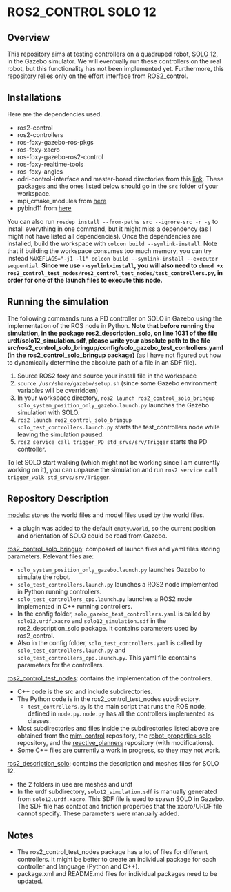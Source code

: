 # ROS2_CONTROL SOLO 12

## Overview

This repository aims at testing controllers on a quadruped robot, [SOLO 12](https://github.com/open-dynamic-robot-initiative/open_robot_actuator_hardware/blob/master/mechanics/quadruped_robot_12dof_v1/README.md), in the
Gazebo simulator. We will eventually run these controllers on the real robot, but this functionality has not been implemented yet. Furthermore, this repository relies only on the effort interface from ROS2_control.

## Installations
Here are the dependencies used.
- ros2-control
- ros2-controllers
- ros-foxy-gazebo-ros-pkgs
- ros-foxy-xacro
- ros-foxy-gazebo-ros2-control
- ros-foxy-realtime-tools
- ros-foxy-angles
- odri-control-interface and master-board directories from this [link](https://github.com/open-dynamic-robot-initiative/odri_control_interface). These packages and the ones listed below should go in the `src` folder of your workspace.
- mpi_cmake_modules from [here](https://github.com/machines-in-motion/mpi_cmake_modules)
- pybind11 from [here](https://github.com/pybind/pybind11)

You can also run `rosdep install --from-paths src --ignore-src -r -y` to install everything in one command, but it might miss a dependency (as I might not have listed all dependencies). 
Once the dependencies are installed, build the workspace with `colcon build --symlink-install`. Note that if building the workspace consumes too much memory, you can try instead
`MAKEFLAGS="-j1 -l1" colcon build --symlink-install --executor sequential`. **Since we use `--symlink-install`, you will also need to 
`chmod +x ros2_control_test_nodes/ros2_control_test_nodes/test_controllers.py`, in order for one of the launch files to execute this node.** 
## Running the simulation

The following commands runs a PD controller on SOLO in Gazebo using the implementation of the ROS node in Python. **Note that before running the simulation, 
in the package ros2_description_solo, on line 1031 of the file urdf/solo12_simulation.sdf, please write your absolute path to the file src/ros2_control_solo_bringup/config/solo_gazebo_test_controllers.yaml (in the ros2_control_solo_bringup package)** (as I have not figured out how to dynamically determine the absolute path of a file in an SDF file). 
1. Source ROS2 foxy and source your install file in the workspace
2. `source /usr/share/gazebo/setup.sh` (since some Gazebo environment variables will be overridden)
2. In your workspace directory, `ros2 launch ros2_control_solo_bringup solo_system_position_only_gazebo.launch.py` launches the Gazebo simulation with SOLO.
3. `ros2 launch ros2_control_solo_bringup solo_test_controllers.launch.py` starts the test_controllers node while leaving the simulation paused.
4. `ros2 service call trigger_PD std_srvs/srv/Trigger` starts the PD controller.

To let SOLO start walking (which might not be working since I am currently working on it), you can unpause the simulation and run `ros2 service call trigger_walk std_srvs/srv/Trigger`.

## Repository Description

[models](models): stores the world files and model files used by the world files.
- a plugin was added to the default `empty.world`, so the current position and orientation of SOLO could be read from Gazebo.

[ros2_control_solo_bringup](ros2_control_solo_bringup): composed of launch files and yaml files storing parameters. Relevant files are:
- `solo_system_position_only_gazebo.launch.py` launches Gazebo to simulate the robot.
- `solo_test_controllers.launch.py` launches a ROS2 node implemented in Python running controllers.
- `solo_test_controllers_cpp.launch.py` launches a ROS2 node implemented in C++ running controllers.
- In the config folder, `solo_gazebo_test_controllers.yaml` is called by `solo12.urdf.xacro` and `solo12_simulation.sdf` in the ros2_description_solo package. It contains parameters used by ros2_control.
- Also in the config folder, `solo_test_controllers.yaml` is called by `solo_test_controllers.launch.py` and `solo_test_controllers_cpp.launch.py`. This yaml file ccontains parameters for the controllers.

[ros2_control_test_nodes](ros2_control_test_nodes): contains the implementation of the controllers.
- C++ code is the src and include subdirectories.
- The Python code is in the ros2_control_test_nodes subdirectory.
  - `test_controllers.py` is the main script that runs the ROS node, defined in `node.py`. `node.py` has all the controllers implemented as classes. 
- Most subdirectories and files inside the subdirectories listed above are obtained from the [mim_control](https://github.com/machines-in-motion/mim_control) repository,
the [robot_properties_solo](https://github.com/open-dynamic-robot-initiative/robot_properties_solo) repository, and the [reactive_planners](https://github.com/machines-in-motion/reactive_planners) repository (with modifications).
- Some C++ files are currently a work in progress, so they may not work.

[ros2_description_solo](ros2_description_solo): contains the description and meshes files for SOLO 12.
- the 2 folders in use are meshes and urdf
- In the urdf subdirectory, `solo12_simulation.sdf` is manually generated from `solo12.urdf.xacro`. This SDF file is used to spawn SOLO in Gazebo. The SDF file has contact and friction properties that the xacro/URDF file cannot specify. These parameters were manually added.

## Notes

- The ros2_control_test_nodes package has a lot of files for different controllers. It might be better to create an individual package for each controller and language (Python and C++).
- package.xml and README.md files for individual packages need to be updated.
